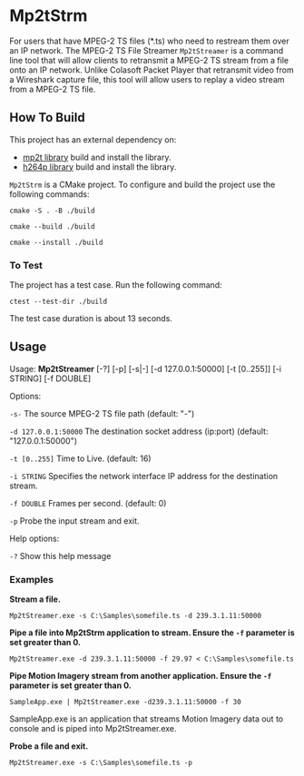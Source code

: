 # Mp2tStrm
For users that have MPEG-2 TS files (*.ts)
who need to restream them over an IP network.
The MPEG-2 TS File Streamer `Mp2tStreamer` is a command line tool that
will allow clients to retransmit a MPEG-2 TS stream from a file onto an
IP network.  Unlike Colasoft Packet Player that retransmit video from
a Wireshark capture file, this tool will allow users to replay a video
stream from a MPEG-2 TS file.

## How To Build
This project has an external dependency on:

 - [mp2t library](https://github.com/jimcavoy/mp2tp) build and install the library.
 - [h264p library](https://github.com/jimcavoy/h264p) build and install the library.

`Mp2tStrm` is a CMake project.  To configure and build the project use the following commands:

    cmake -S . -B ./build

<p></p>

    cmake --build ./build
    
<p></p>

    cmake --install ./build

### To Test
The project has a test case.  Run the following command:

    ctest --test-dir ./build

The test case duration is about 13 seconds.

## Usage
Usage: __Mp2tStreamer__ [-?] [-p] [-s|-] [-d 127.0.0.1:50000] [-t [0..255]] [-i STRING] [-f DOUBLE]

Options:

  `-s-`                           The source MPEG-2 TS file path (default: "-")

  `-d 127.0.0.1:50000`             The destination socket address (ip:port) (default: "127.0.0.1:50000")

  `-t [0..255]`                    Time to Live. (default: 16)

  `-i STRING`                      Specifies the network interface IP address for the destination stream. 

  `-f DOUBLE`                    Frames per second. (default: 0)

  `-p`                          Probe the input stream and exit.

Help options:

  `-?`                            Show this help message

### Examples

__Stream a file.__

    Mp2tStreamer.exe -s C:\Samples\somefile.ts -d 239.3.1.11:50000

__Pipe a file into Mp2tStrm application to stream.  Ensure the `-f` parameter is set greater than 0.__

    Mp2tStreamer.exe -d 239.3.1.11:50000 -f 29.97 < C:\Samples\somefile.ts

__Pipe Motion Imagery stream from another application.  Ensure the `-f` parameter is set greater than 0.__

    SampleApp.exe | Mp2tStreamer.exe -d239.3.1.11:50000 -f 30

SampleApp.exe is an application that streams Motion Imagery data out to 
console and is piped into Mp2tStreamer.exe.

__Probe a file and exit.__

    Mp2tStreamer.exe -s C:\Samples\somefile.ts -p
